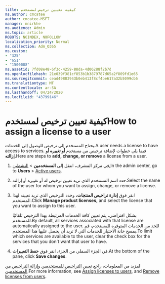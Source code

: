 ```yaml
---
title: كيفية تعيين ترخيص لمستخدم
ms.author: cmcatee
author: cmcatee-MSFT
manager: mnirkhe
ms.audience: Admin
ms.topic: article
ROBOTS: NOINDEX, NOFOLLOW
localization_priority: Normal
ms.collection: Adm_O365
ms.custom:
- "325"
- "651"
- "1500008"
ms.assetid: 7fd08e48-6f3c-4259-88da-4d06288f2b7d
ms.openlocfilehash: 21e039f381cf853b1b3879787d65a2f809fd1e65
ms.sourcegitcommit: cead49883943b0eb413f8cf4be617a32b5099cb6
ms.translationtype: MT
ms.contentlocale: ar-SA
ms.lasthandoff: 04/24/2020
ms.locfileid: "43799146"
---
```

# <a name="how-to-assign-a-license-to-a-user"></a><span data-ttu-id="2a1da-102">كيفية تعيين ترخيص لمستخدم</span><span class="sxs-lookup"><span data-stu-id="2a1da-102">How to assign a license to a user</span></span>

<span data-ttu-id="2a1da-103">يحتاج المستخدم إلى ترخيص للوصول إلى الخدمات.</span><span class="sxs-lookup"><span data-stu-id="2a1da-103">A user needs a license to have access to services.</span></span> <span data-ttu-id="2a1da-104">فيما يلي خطوات لإضافة ترخيص من مستخدم **أو تغييره أو إزالته.**</span><span class="sxs-lookup"><span data-stu-id="2a1da-104">Here are steps to **add, change, or remove** a license from a user.</span></span>
  
1. <span data-ttu-id="2a1da-105">في مركز المشرف، انتقل إلى **المستخدمين** \> [النشطين.](https://go.microsoft.com/fwlink/p/?linkid=834822)</span><span class="sxs-lookup"><span data-stu-id="2a1da-105">In the admin center, go to **Users** \> [Active users](https://go.microsoft.com/fwlink/p/?linkid=834822).</span></span>

2. <span data-ttu-id="2a1da-106">حدد اسم المستخدم الذي تريد تعيين ترخيص له أو تغييره أو إزالته.</span><span class="sxs-lookup"><span data-stu-id="2a1da-106">Select the name of the user for whom you want to assign, change, or remove a license.</span></span>

3. <span data-ttu-id="2a1da-107">انقر فوق **إدارة تراخيص المنتجات،** وحدد الترخيص الذي تريد تعيينه لهذا المستخدم.</span><span class="sxs-lookup"><span data-stu-id="2a1da-107">Click **Manage product licenses**, and select the license that you want to assign to this user.</span></span>

    <span data-ttu-id="2a1da-108">بشكل افتراضي، يتم تعيين كافة الخدمات المرتبطة بهذا الترخيص تلقائيًا للمستخدم.</span><span class="sxs-lookup"><span data-stu-id="2a1da-108">By default, all services associated with that license are automatically assigned to the user.</span></span> <span data-ttu-id="2a1da-109">للحد من الخدمات المتوفرة للمستخدم، قم بمسح خانة الاختيار للخدمات التي لا تريد أن يحصل عليها هذا المستخدم.</span><span class="sxs-lookup"><span data-stu-id="2a1da-109">To limit which services are available to the user, clear the check box for the services that you don't want that user to have.</span></span>

4. <span data-ttu-id="2a1da-110">في الجزء السفلي من الجزء، انقر فوق **حفظ التغييرات**.</span><span class="sxs-lookup"><span data-stu-id="2a1da-110">At the bottom of the pane, click **Save changes**.</span></span>

<span data-ttu-id="2a1da-111">لمزيد من المعلومات، راجع [تعيين التراخيص للمستخدمين](https://docs.microsoft.com/office365/admin/subscriptions-and-billing/assign-licenses-to-users) [وإزالة التراخيص من المستخدمين](https://docs.microsoft.com/office365/admin/subscriptions-and-billing/remove-licenses-from-users).</span><span class="sxs-lookup"><span data-stu-id="2a1da-111">For more information, see [Assign licenses to users](https://docs.microsoft.com/office365/admin/subscriptions-and-billing/assign-licenses-to-users), and [Remove licenses from users](https://docs.microsoft.com/office365/admin/subscriptions-and-billing/remove-licenses-from-users).</span></span>
